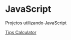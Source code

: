 # JavaScript
 Projetos utilizando JavaScript

<a href="https://felipevalory.github.io/JavaScript/tipsCalculator/index.html">Tips Calculator<a>
